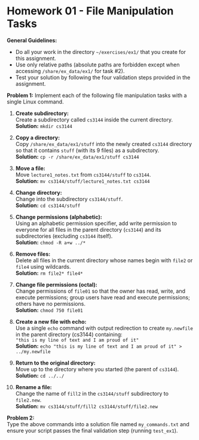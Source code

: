 # Homework 01 - File Manipulation Tasks

**General Guidelines:**
- Do all your work in the directory `~/exercises/ex1/` that you create for this assignment.
- Use only relative paths (absolute paths are forbidden except when accessing `/share/ex_data/ex1/` for task #2).
- Test your solution by following the four validation steps provided in the assignment.

**Problem 1:**
Implement each of the following file manipulation tasks with a single Linux command.

1. **Create subdirectory:**  
   Create a subdirectory called `cs3144` inside the current directory.  
   **Solution:** `mkdir cs3144`

2. **Copy a directory:**  
   Copy `/share/ex_data/ex1/stuff` into the newly created `cs3144` directory so that it contains `stuff` (with its 9 files) as a subdirectory.  
   **Solution:** `cp -r /share/ex_data/ex1/stuff cs3144`

3. **Move a file:**  
   Move `lecture1_notes.txt` from `cs3144/stuff` to `cs3144`.  
   **Solution:** `mv cs3144/stuff/lecture1_notes.txt cs3144`

4. **Change directory:**  
   Change into the subdirectory `cs3144/stuff`.  
   **Solution:** `cd cs3144/stuff`

5. **Change permissions (alphabetic):**  
   Using an alphabetic permission specifier, add write permission to everyone for all files in the parent directory (`cs3144`) and its subdirectories (excluding `cs3144` itself).  
   **Solution:** `chmod -R a+w ../*`

6. **Remove files:**  
   Delete all files in the current directory whose names begin with `file2` or `file4` using wildcards.  
   **Solution:** `rm file2* file4*`

7. **Change file permissions (octal):**  
   Change permissions of `file01` so that the owner has read, write, and execute permissions; group users have read and execute permissions; others have no permissions.  
   **Solution:** `chmod 750 file01`

8. **Create a new file with echo:**  
   Use a single `echo` command with output redirection to create `my.newfile` in the parent directory (cs3144) containing:  
   `"this is my line of text and I am proud of it"`  
   **Solution:** `echo "this is my line of text and I am proud of it" > ../my.newfile`

9. **Return to the original directory:**  
   Move up to the directory where you started (the parent of `cs3144`).  
   **Solution:** `cd ../../`

10. **Rename a file:**  
    Change the name of `fill2` in the `cs3144/stuff` subdirectory to `file2.new`.  
    **Solution:** `mv cs3144/stuff/fill2 cs3144/stuff/file2.new`

**Problem 2:**  
Type the above commands into a solution file named `my_commands.txt` and ensure your script passes the final validation step (running `test_ex1`).

